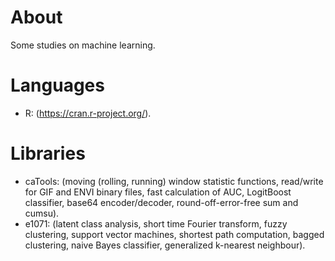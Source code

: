# About

Some studies on machine learning.


# Languages

- R: (https://cran.r-project.org/).
  

# Libraries

- caTools: (moving (rolling, running) window statistic functions, read/write for GIF and ENVI binary files, fast calculation of AUC, LogitBoost classifier, base64 encoder/decoder, round-off-error-free sum and cumsu).
- e1071: (latent class analysis, short time Fourier transform, fuzzy clustering, support vector machines, shortest path computation, bagged clustering, naive Bayes classifier, generalized k-nearest neighbour).
